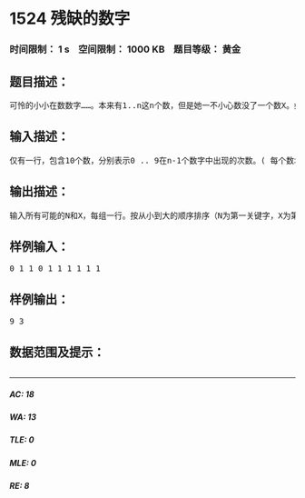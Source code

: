 # 1524 残缺的数字   
### 时间限制： 1 s&nbsp;&nbsp;&nbsp;&nbsp;空间限制： 1000 KB&nbsp;&nbsp;&nbsp;&nbsp;题目等级： 黄金  
## 题目描述：  

<pre>
可怜的小小在数数字……。本来有1..n这n个数，但是她一不小心数没了一个数X。如果这个事情被残酷的Evil Zig 发现，那么这个可怜的小女孩将会……。为了拯救小小我们必须找到那个失踪的数X！现在我们现在只知道 0..9个十个数字在这剩下的N-1个数中分别出现的次数，你必须以次求出N和X。若有多组解，则全部输出，每行一组。
</pre>
  
  
## 输入描述：  

<pre>
仅有一行，包含10个数，分别表示0 .. 9在n-1个数字中出现的次数。( 每个数均不大于300 )
</pre>
  
  
## 输出描述：  

<pre>
输入所有可能的N和X，每组一行。按从小到大的顺序排序（N为第一关键字，X为第二关键字）。若无解，输出“NO ANSWER”。
</pre>
  
  
## 样例输入：  

<pre>
0 1 1 0 1 1 1 1 1 1
</pre>
  
  
## 样例输出：  

<pre>
9 3
</pre>
  
  
## 数据范围及提示：  

<pre>
</pre>
  
  
***  

##### AC: 18  
##### WA: 13  
##### TLE: 0  
##### MLE: 0  
##### RE: 8  
